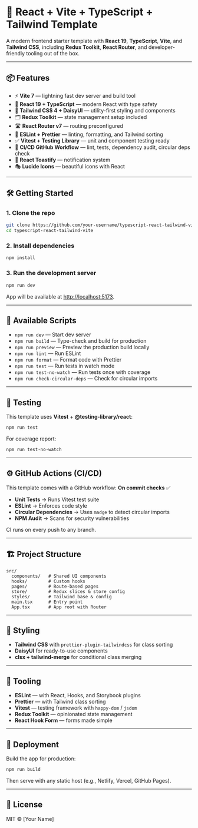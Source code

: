 # 🚀 React + Vite + TypeScript + Tailwind Template

A modern frontend starter template with **React 19**, **TypeScript**, **Vite**, and **Tailwind CSS**, including **Redux Toolkit**, **React Router**, and developer-friendly tooling out of the box.

---

## 📦 Features

- ⚡ **Vite 7** — lightning fast dev server and build tool  
- 🧩 **React 19 + TypeScript** — modern React with type safety  
- 🎨 **Tailwind CSS 4 + DaisyUI** — utility-first styling and components  
- 🗂️ **Redux Toolkit** — state management setup included  
- 🛣️ **React Router v7** — routing preconfigured  
- 🧹 **ESLint + Prettier** — linting, formatting, and Tailwind sorting  
- ✅ **Vitest + Testing Library** — unit and component testing ready  
- 🔄 **CI/CD GitHub Workflow** — lint, tests, dependency audit, circular deps check  
- 🔔 **React Toastify** — notification system  
- 🎭 **Lucide Icons** — beautiful icons with React  

---

## 🛠️ Getting Started

### 1. Clone the repo

```bash
git clone https://github.com/your-username/typescript-react-tailwind-vite.git
cd typescript-react-tailwind-vite
```

### 2. Install dependencies

```bash
npm install
```

### 3. Run the development server

```bash
npm run dev
```

App will be available at [http://localhost:5173](http://localhost:5173).

---

## 📜 Available Scripts

- `npm run dev` — Start dev server  
- `npm run build` — Type-check and build for production  
- `npm run preview` — Preview the production build locally  
- `npm run lint` — Run ESLint  
- `npm run format` — Format code with Prettier  
- `npm run test` — Run tests in watch mode  
- `npm run test-no-watch` — Run tests once with coverage  
- `npm run check-circular-deps` — Check for circular imports  

---

## 🧪 Testing

This template uses **Vitest** + **@testing-library/react**:

```bash
npm run test
```

For coverage report:

```bash
npm run test-no-watch
```

---

## ⚙️ GitHub Actions (CI/CD)

This template comes with a GitHub workflow: **On commit checks** ✅

- **Unit Tests** → Runs Vitest test suite  
- **ESLint** → Enforces code style  
- **Circular Dependencies** → Uses `madge` to detect circular imports  
- **NPM Audit** → Scans for security vulnerabilities  

CI runs on every push to any branch.

---

## 🏗️ Project Structure

```
src/
  components/   # Shared UI components
  hooks/        # Custom hooks
  pages/        # Route-based pages
  store/        # Redux slices & store config
  styles/       # Tailwind base & config
  main.tsx      # Entry point
  App.tsx       # App root with Router
```

---

## 🎨 Styling

- **Tailwind CSS** with `prettier-plugin-tailwindcss` for class sorting  
- **DaisyUI** for ready-to-use components  
- **clsx + tailwind-merge** for conditional class merging  

---

## 🔧 Tooling

- **ESLint** — with React, Hooks, and Storybook plugins  
- **Prettier** — with Tailwind class sorting  
- **Vitest** — testing framework with `happy-dom` / `jsdom`  
- **Redux Toolkit** — opinionated state management  
- **React Hook Form** — forms made simple  

---

## 🚀 Deployment

Build the app for production:

```bash
npm run build
```

Then serve with any static host (e.g., Netlify, Vercel, GitHub Pages).

---

## 📄 License

MIT © [Your Name]
